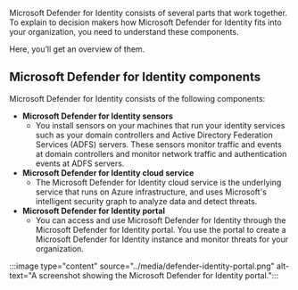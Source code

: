 Microsoft Defender for Identity consists of several parts that work together. To explain to decision makers how Microsoft Defender for Identity fits into your organization, you need to understand these components. 

Here, you’ll get an overview of them.

## Microsoft Defender for Identity components

Microsoft Defender for Identity consists of the following components:

- **Microsoft Defender for Identity sensors**
  - You install sensors on your machines that run your identity services such as your domain controllers and Active Directory Federation Services (ADFS) servers. These sensors monitor traffic and events at domain controllers and monitor network traffic and authentication events at ADFS servers.
- **Microsoft Defender for Identity cloud service**
  - The Microsoft Defender for Identity cloud service is the underlying service that runs on Azure infrastructure, and uses Microsoft's intelligent security graph to analyze data and detect threats.
- **Microsoft Defender for Identity portal**
  - You can access and use Microsoft Defender for Identity through the Microsoft Defender for Identity portal.  You use the portal to create a Microsoft Defender for Identity instance and monitor threats for your organization.

:::image type="content" source="../media/defender-identity-portal.png" alt-text="A screenshot showing the Microsoft Defender for Identity portal.":::
